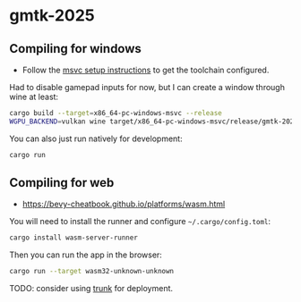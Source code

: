 # gmtk-2025

## Compiling for windows

- Follow the [msvc setup instructions](https://bevy-cheatbook.github.io/setup/cross/linux-windows.html#first-time-setup-msvc) to get the toolchain configured.

Had to disable gamepad inputs for now, but I can create a window through wine at least:

```sh
cargo build --target=x86_64-pc-windows-msvc --release
WGPU_BACKEND=vulkan wine target/x86_64-pc-windows-msvc/release/gmtk-2025.exe
```

You can also just run natively for development:
```sh
cargo run
```

## Compiling for web

- <https://bevy-cheatbook.github.io/platforms/wasm.html>

You will need to install the runner and configure `~/.cargo/config.toml`:
```sh
cargo install wasm-server-runner
```

Then you can run the app in the browser:
```sh
cargo run --target wasm32-unknown-unknown
```

TODO: consider using [trunk](https://github.com/trunk-rs/trunk) for deployment.
